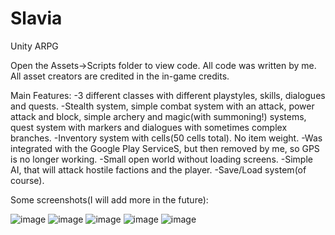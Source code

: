 # Slavia
Unity ARPG

Open the Assets->Scripts folder to view code. All code was written by me. All asset creators are credited in the in-game credits.

Main Features:
-3 different classes with different playstyles, skills, dialogues and quests.
-Stealth system, simple combat system with an attack, power attack and block, simple archery and magic(with summoning!) systems, quest system with markers and dialogues with sometimes complex branches.
-Inventory system with cells(50 cells total). No item weight.
-Was integrated with the Google Play ServiceS, but then removed by me, so GPS is no longer working.
-Small open world without loading screens.
-Simple AI, that will attack hostile factions and the player.
-Save/Load system(of course).

Some screenshots(I will add more in the future):

![image](https://github.com/SpikeSpiegelUA/Slavia/assets/96143029/c54b0350-cf26-4518-8ae9-78d36b91c8ec)
![image](https://github.com/SpikeSpiegelUA/Slavia/assets/96143029/404c3a86-6b9e-4ff1-a7a5-833e75a488bc)
![image](https://github.com/SpikeSpiegelUA/Slavia/assets/96143029/5a32c71b-ada8-4718-b259-3cf7e8b0b54d)
![image](https://github.com/SpikeSpiegelUA/Slavia/assets/96143029/e166000e-d39d-4109-a539-55a2b18b8f65)
![image](https://github.com/SpikeSpiegelUA/Slavia/assets/96143029/c3f84585-95e6-4b84-b865-1ed5fd5adc2c)





